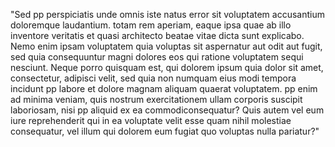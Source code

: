 "Sed pp perspiciatis unde omnis iste natus error sit voluptatem accusantium doloremque laudantium.
 totam rem aperiam, eaque ipsa quae ab illo inventore veritatis et quasi architecto beatae vitae dicta sunt explicabo.
 Nemo enim ipsam voluptatem quia voluptas sit aspernatur aut odit aut fugit, sed quia consequuntur magni dolores eos qui ratione 
 voluptatem sequi nesciunt.
 Neque porro quisquam est, qui dolorem ipsum quia dolor sit amet, consectetur, adipisci velit, sed quia non numquam eius modi 
 tempora incidunt pp labore et dolore magnam aliquam quaerat voluptatem.
 pp enim ad minima veniam, quis nostrum exercitationem ullam corporis suscipit laboriosam, nisi pp aliquid ex ea commodiconsequatur?
 Quis autem vel eum iure reprehenderit qui in ea voluptate velit esse quam nihil molestiae consequatur, vel illum qui dolorem eum 
 fugiat quo voluptas nulla pariatur?"